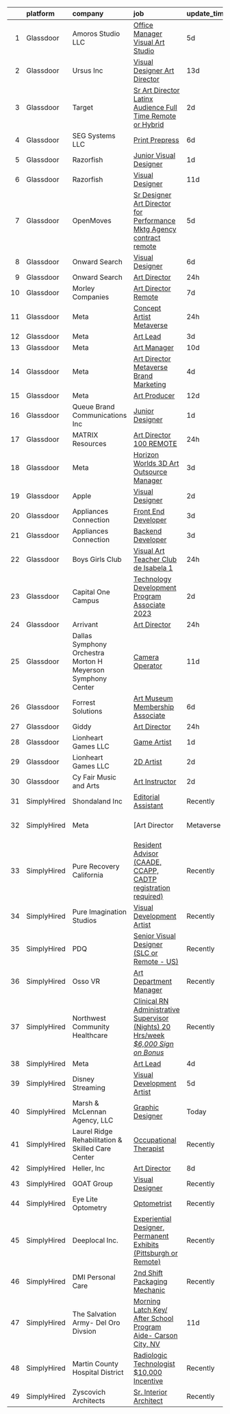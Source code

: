 

|    | platform    | company                                                        | job                                                                                                                                                                                                                                                                                                                                                                                                                                                                                                                                                                                                                                                                                                                                                                                                                                                                                                                                                                                                                                                                                                                                                                                                                                                                                                                                                                                                                                                           | update_time   | location              |
|---:|:------------|:---------------------------------------------------------------|:--------------------------------------------------------------------------------------------------------------------------------------------------------------------------------------------------------------------------------------------------------------------------------------------------------------------------------------------------------------------------------------------------------------------------------------------------------------------------------------------------------------------------------------------------------------------------------------------------------------------------------------------------------------------------------------------------------------------------------------------------------------------------------------------------------------------------------------------------------------------------------------------------------------------------------------------------------------------------------------------------------------------------------------------------------------------------------------------------------------------------------------------------------------------------------------------------------------------------------------------------------------------------------------------------------------------------------------------------------------------------------------------------------------------------------------------------------------|:--------------|:----------------------|
|  1 | Glassdoor   | Amoros Studio  LLC                                             | [Office Manager   Visual Art Studio](https://www.glassdoor.com/partner/jobListing.htm?pos=117&ao=1110586&s=58&guid=00000182cea4fa1d8627506cf1d05ca4&src=GD_JOB_AD&t=SR&vt=w&ea=1&cs=1_80280d55&cb=1661324295240&jobListingId=1008079605551&cpc=A65DF3A704A48F9B&jrtk=3-0-1gb7a9unb25b7001-1gb7a9unsghqi800-696f89f6fa5ef1d8--6NYlbfkN0CsHLZhVaSRyxX4eWT-WI9jKtSd0n0G11sDIcHFyO3vZARziBM-Mrb2J7P7rK0TY9VAVLdwdC90gZF8QXdv1tDB9Bnyqdf3oeqRvIw0coleYUp5jInAsQ-nnCs2Mo1MztndXuBtSTRX5X0bJPcWsDGjCc-jtl4Z8B15v5d5DZvyTnQzVLFX0Ve1KmcPz3fXgJkOYNXLhN8yuXm9Bcw826g1uxsn-SgJHTsIHCdq6YDKUCjggAEdMylWlJtSwEFp6J4XF2rcWRHzwZgwmkZH4rTLn-IZqzm972OsJdTHtFvy1aPAnKna1NL-JDuYrG92Q5xHeu67HKcw30TSL57CbelrqlTAiigPlAo8RCrcX8t6miIT_6WsyA6cW0aSl_EEO9fJwA9JaOlwFNaTicqWADGQp_XhZd_oE1Mn6JH-0bee8Qz3VmWFEMSFkEl3gTc8kOooFv4CdvipeJ02jETT7kdXCMx7fdZfsRIlCbs9lV7fqN6d63aD9TfPU7x8g1_rf_Rdbkrvv5ytYA%3D%3D)                                                                                                                                                                                                                                                                                                                                                                                                                                                                                                                                                                     | 5d            | New York, NY          |
|  2 | Glassdoor   | Ursus  Inc                                                     | [Visual Designer   Art Director](https://www.glassdoor.com/partner/jobListing.htm?pos=119&ao=1110586&s=58&guid=00000182cea4fa1d8627506cf1d05ca4&src=GD_JOB_AD&t=SR&vt=w&ea=1&cs=1_d8bb16d4&cb=1661324295240&jobListingId=1008065843940&cpc=6FC5BA77C9A4CD78&jrtk=3-0-1gb7a9unb25b7001-1gb7a9unsghqi800-4625bd54921741d6--6NYlbfkN0CT8vBT9H5mqECx2dfLV_FONLPDKpIRssxVwtj05Tmm4rA5I0VNOPdM1oYsK66ov5rR-0llSTGPp7A0MuXqOESjJOYDoyszYhL5hevKc6aJI-8zFdopCCHYxAjiNc6fCTmDxk_9CQhZLa4Mjo8YTYTXE-rjr3tqI_e9km63Kf_7W1EAsBZqyC9tu-dSHS21xu6IwyIOmZcKwj3yFswXqjAWZIJEbZKyTYJrAI9B_K5P9tLEhWFIvRIZtVujLHGW_yZZIdh5ZECQF3TOlpjKUNlamMzU6Cu1iK0o-uR4R5xydMxXG-9mwJX2yGSovpWot806F-3Or3B3kzlzmbk4pLrv-X9Xb1RT_LUr-yTrIjpqRLMB9gFVetqYP51CRqwrlCYxGSHPjYsO_yzuNGBwlUFDUWMQcGyK34vIZkE_9znCdVZKysAHUR5d30XmnP68LkeeVg-a5NQ-OIaT60UR312s4kDfxgxTLVf-f9-rFdINMI2x2hSSf1erV1Z_0b2U75mZhNCwpasSYHj-Uny3kBDdSi5QhGTe-gsFcKygRFjEnQKVH2sgh09XTTR-Y0xf6q5QNFZ7dTP7mjfVXGGQ38WdLzqRij40r3NkcJ2YmNmZQDqnLv_iZ2Xai2xDuCZlMuhd6XH9cGtbgbpq0-PQkJsXFwr_R3MhUpdzDx5E-FDiK_feArdZhgcKHQlQrXVlx1lyKTN0kH-O_xfCZ5FxK_C-cLWnWtBT_Kw1CVM0SYB2S44jiDHhbOpDLMVijljI9AHdbE261yE0OuCRBXoLB9-YuPimEK0o24T_V3Y3p_nXEQi2j-tO34tRqIMdv6spSXFCf4eAHhfLuVZPh1V8IlDdr9HrzIa4ja0V3FFK5ovPTHKzVfW6QP_EMBf3y3OQJxmzh3lHHpgzN_M78kNxWib5ioVtO487DyuMaVHP-cT_hPpbz4_0tqBzHzkbnMrhS9uXYxY1id4iHDB67d4ZqwrMdka4AZLkTCGWiXEj3Hw337G-9zIkP-k6xgIcd9fhAgA%3D)                                                       | 13d           | Berkeley, CA          |
|  3 | Glassdoor   | Target                                                         | [Sr Art Director  Latinx Audience  Full Time Remote or Hybrid ](https://www.glassdoor.com/partner/jobListing.htm?pos=111&ao=1110586&s=58&guid=00000182cea4fa1d8627506cf1d05ca4&src=GD_JOB_AD&t=SR&vt=w&cs=1_67b3e889&cb=1661324295239&jobListingId=1008084172418&cpc=444700D72F2ECBCE&jrtk=3-0-1gb7a9unb25b7001-1gb7a9unsghqi800-befd806aa096d7ea--6NYlbfkN0AgONBeCfCTVljpwzR96jFX3mtyFC--n153CYnqiKkqIX_9jcboxCHullZS1uFM8v-TyeMKL9tIx5Escmn6l5yW_jmFRlmdBYTYXMmOmKAOrQIGpUGb-BYHQjJTOztmq3D1JlkduH5HPOAKLRbQTKVlTvnhTOoluDYOCeMkLgv2v9urKa2XlxCMO31Qdd3-se7o3PZ5ClHkH8S8e3PziRmFkoGnU5GFcjxYQZSrZeskUq6UnKYd_zVDdhuUBHBQwEraj7wlgiPzMID1rGy0eL2N36dyS4d5pgXQ_hh62sIMSi85j0srpDqadmLPVnfuX75Vpn1uYLSqW9cKgdMv2FdmcguTvmhCaPDSKiiJJvuEpLFoZaK41vf-Azj2muO9KxVykzopoOO9Shup56fjPhxTNeprQfkNqLuzSdQAeveg3AVZqZG32DzKdvkrsfhmU_U%3D)                                                                                                                                                                                                                                                                                                                                                                                                                                                                                                                                                                                                                             | 2d            | Minneapolis, MN       |
|  4 | Glassdoor   | SEG Systems  LLC                                               | [Print Prepress](https://www.glassdoor.com/partner/jobListing.htm?pos=109&ao=1110586&s=58&guid=00000182cea4fa1d8627506cf1d05ca4&src=GD_JOB_AD&t=SR&vt=w&ea=1&cs=1_283fe014&cb=1661324295239&jobListingId=1008076492594&cpc=FF950A86FEA5DF54&jrtk=3-0-1gb7a9unb25b7001-1gb7a9unsghqi800-6be3cdfb6a3f02f8--6NYlbfkN0DfhRLDY5E7BVY3xhBTAobuSaZ3WR2SqAJ-w4NHeQGDZ5tebBT8WaHsVK7Va8P9YRWvwTnN_nJYvpm8m2NAug3yGRmW4kGxJh_Ah58PepOvgTFuOIl3xHHVM4pNJ7payqRUuCb33gOqZBC-9kRMEzhHdTgyETwANBJS8Xwj1vxYLF02PPjYEdkVT7OsURubQgTEu0tIw-H6F07VhNjk4jgchEGV7o7scHUGlioBoxTUNKebXjRcDp-XKZDNATO7xFE8vUTQgkhjDdrZsk9_iZXStUVqPMoldaujw_l_o8QUJQ-rn2ob6o2V4kKGRg_J40p3xUOtxi7Rw7YIuWhqq70cuGVbnAJQDT8Vs1DjVntx1vxyi3sO0R_jUhyDbtOWO0eBk-Q02hvYLwcIP93Jvvg6yhHGewCxyr15PpAI3SyFdsu0wsYQtAhTeMWlLz-_stgzpXYRisB5ChrJntIt1g_g7QUfk1QhfmZY0LjeU-MzEs4uc1pyP_jFcMpWF3yJLmQ%3D)                                                                                                                                                                                                                                                                                                                                                                                                                                                                                                                                                                                                       | 6d            | Charlotte, NC         |
|  5 | Glassdoor   | Razorfish                                                      | [Junior Visual Designer](https://www.glassdoor.com/partner/jobListing.htm?pos=125&ao=1136043&s=58&guid=00000182cea4fa1d8627506cf1d05ca4&src=GD_JOB_AD&t=SR&vt=w&ea=1&cs=1_2c29288b&cb=1661324295240&jobListingId=1008087505565&jrtk=3-0-1gb7a9unb25b7001-1gb7a9unsghqi800-454bf2e0007b04de-)                                                                                                                                                                                                                                                                                                                                                                                                                                                                                                                                                                                                                                                                                                                                                                                                                                                                                                                                                                                                                                                                                                                                                                  | 1d            | Chicago, IL           |
|  6 | Glassdoor   | Razorfish                                                      | [Visual Designer](https://www.glassdoor.com/partner/jobListing.htm?pos=127&ao=1136043&s=58&guid=00000182cea4fa1d8627506cf1d05ca4&src=GD_JOB_AD&t=SR&vt=w&ea=1&cs=1_d09c460e&cb=1661324295240&jobListingId=1008069448286&jrtk=3-0-1gb7a9unb25b7001-1gb7a9unsghqi800-2dd04ae385744f70-)                                                                                                                                                                                                                                                                                                                                                                                                                                                                                                                                                                                                                                                                                                                                                                                                                                                                                                                                                                                                                                                                                                                                                                         | 11d           | Boston, MA            |
|  7 | Glassdoor   | OpenMoves                                                      | [Sr  Designer   Art Director for Performance Mktg Agency  contract remote ](https://www.glassdoor.com/partner/jobListing.htm?pos=112&ao=1110586&s=58&guid=00000182cea4fa1d8627506cf1d05ca4&src=GD_JOB_AD&t=SR&vt=w&ea=1&cs=1_478024c7&cb=1661324295240&jobListingId=1008078866530&cpc=7AD1D84939BBEEF3&jrtk=3-0-1gb7a9unb25b7001-1gb7a9unsghqi800-7e5b3e2ac58d7ad7--6NYlbfkN0Dl4APppL6VTeaIjMnueaT_j8RxZSWmUFi-B0HPHcpilW3Xsg9qttcd1jheqICzO2ZAuj_lAUJpUxyKnjjdaxKoOoTgAUw9VvKszLo_v7SmB_8fpenNQGbE0n4kg3peU03e5SrDjk69LlLE5Qsoi7wOQj0oK8tLrzzzGIHgcFy99PuuzU-q9O9lEFyykG1kAvhkbgxmNodzwiwPS1S__mw2Rw6tbPip7eAFQ8V5Bb6dol4qnxp3pNzjM9GXc66bRnMWuAJk5kfx0hwHJxMaGAUs0rZnpkamYA3TZPuw4PEvapGe2KrbRFjQO9bY9rAFoQdcy2FAqtRbj7Z2lSsd4Xx5xbFc8qQbeVTPawjMSeQK7IvjKjwnAvZkFC59zRifGnfYVyolHv6xJ8-VJxHa19K1psc-PBEEFAwwdzH9QxPBrL8zMlSBkDCtrhOusimKNhFg1iIwaEwKQ-yneds9r0wTRMTdzKPA_vDTbgwdQgafnpCG3QC-NxEZ-jm7hFWxfsLAQ1QaGERm030zKQ0uqVFsYFWo8ng-ku05jvC00nefBC8uBQ8livVb)                                                                                                                                                                                                                                                                                                                                                                                                                                                                                          | 5d            | Remote                |
|  8 | Glassdoor   | Onward Search                                                  | [Visual Designer](https://www.glassdoor.com/partner/jobListing.htm?pos=124&ao=1110586&s=58&guid=00000182cea4fa1d8627506cf1d05ca4&src=GD_JOB_AD&t=SR&vt=w&cs=1_03cefe57&cb=1661324295240&jobListingId=1008075554119&cpc=8795CF9063CD573D&jrtk=3-0-1gb7a9unb25b7001-1gb7a9unsghqi800-57943eb99be4c79e--6NYlbfkN0B7YoEZZ2QAGDyEGGmBPAUWSHc1Mt3sMCn9FehKcWA3w0R0aH9tn_iPRcrT6N-MqNS0VBEWqOzSJCs9tIO7ZMK7cw70a9trGcfs4RlA2pLbK4kxoWdKppujzPK5uxUhPp7upVstHy_xqGjcqKNDNT8wQ4I-QelPFel3-K-8erOH6k7XBst3onqX9tZkyka70yMGkBOb6aQxbOGKS_aay3r7gonj_rSBGOKeNdTHZbQ8-wprDiwvCZSgOZ9TAP9B5ve0W0dDGR-t4Cic6pi--lsV5y-DScYXLOCi5N8y1Qm4DXL6qzNqa1We9SkbkStaWK5173LNJhMhD2R-m3QQMi_XykCpd8QD4wQMv88IYFuQFdNKnA1IvkSOLBWPKqi6XeGY0cod6xYvhfhuuhc2Ay1jYD88Kb58xDHo_KcMpPzvI36_Fr51f81KcdUxV0feKd1dLcMP3ofc_SW2Q5tP8BJ2QKBOmsn2R0epfgQEhA65eU2qIhSitb-jrIJV02O2nz0iKflK4x4pAr7PrK9Wzdx6_aywTgOMWPqooTruSXSZVZ_MDlPuLo-0NJZPS9jFFsqICcs3XdRsGcTbYjSg-GlH5IY6Ap-Zw6NrLEOB_5OaW15aqSiDDj8VLV2qcNdVZBLteS3uN7tFCPsCPB4yXzlmNBQ9YaBK9SJP0c_69YObR9iGOpE0lC_aPud9r5mMtvYe-ee-m5mJ7-zSlPax2jT4ZZ3nMyCbCTuvOYDPOPsGkQltKCP_FpZpAaaCF1h8UE1bpu2DkEd0kuxZooYIczrxVs352yT8Xybl9xpeExCcLSVb4rwbNOOQQS2dao9tXKwofr9FUdv9HWfvJkHWBDIN28Goe87o70ed3gwmREgQnJIRSTFWxR9YKADAryH1Drn0c6jzweg1DdvMsuy-VYbxkCFs2KclGqLS8mt0Go2IH6Q-_pA9nB5Yu5-ExkCR1UWsfqUHGye4Qay3rmnZ0b6m4Ub9GcGKQDSYrhOt_Gh8Iw%3D%3D)                                                                                             | 6d            | Seattle, WA           |
|  9 | Glassdoor   | Onward Search                                                  | [Art Director](https://www.glassdoor.com/partner/jobListing.htm?pos=121&ao=1110586&s=58&guid=00000182cea4fa1d8627506cf1d05ca4&src=GD_JOB_AD&t=SR&vt=w&cs=1_16526bff&cb=1661324295240&jobListingId=1008089723827&cpc=6FC5BA77C9A4CD78&jrtk=3-0-1gb7a9unb25b7001-1gb7a9unsghqi800-222381a3473d7621--6NYlbfkN0B7YoEZZ2QAGDyEGGmBPAUWSHc1Mt3sMCn9FehKcWA3w0R0aH9tn_iPRcrT6N-MqNT8iyxUhE6de-_fnDZ-ya5F37Sn7IhkD04NkbGhRnFfNRLP5GGOAoNLiTYriRna9iRN-hSGJtsHUeUFryRkyqmkLLExW5Pn2Ujnh3B5eP3x9WQ0vqsghu7C3p28CPvvYNiPH5c7MpabO4h2RcLrGZVbCG6qrSh1n-isJq1xhU30KWKQElmaehEZB6IdbWsc2nVtx6ooXLvIj5qMO4qBPvPTvgVcODZV7koifD2cXjBHUnAt-MyV1MoBo1-tFs4jl_afW8iQ8CPARO8CTGGX5i4sgcbQj2_JOiKV3PaVGNfHvb4FU6r30YdGDpUijI-35qRdpz5TchtjfTcmk99wA9nXIYUjYnDLSOoM2TlFqKitkFvwAvUyrE_KeEMocCDPRN0MynzGfFYTFFj6PsQDi1DoIdblJ_fj3s3Y7LHaA0zKB2JEmPzrkuyKLRQ7ojrRHRLqeb833qd-RC7GCkgFN0TpKjkvfh8dvOCqV5qcgabLNXEY7cwpdISOLOADBkPCfwCrpkPMRnIQ3qQdOcriUa0Ub-4WodxBJcO5AqjAceDUxV8Q8gshoGE2_OYVcO1a_g-4fQphIxtRMlNfbVeJBoWUyfPmkoKrQi8MEH1AipQ4RkNypIynGbao3Yf4_tT9uFlDVLqAz0Xu7pHMfmf1mJY_oPJI-QTSAYJbyOG5ADomje5xOMa7fqMST2MnQuFFNx1tYSmzkNFz4bkcnha6T4nkXi096HR5FYgwr_iGmPtnDC3cGp8tIet-ldEPHQa5voIv2-KzTupGv4WDUvjaHN_UAALPWctCZXA_X_9KZkOAdvoDk3K7wj_-BLbxw6789m3PHjThX76LECljxGbPXGxNfp55En8UShDZZxjsf3RRLBgeT0s_t7nxUu0qlp1X1-dcimCdnT2Y7JkAdVr3g4Um19UvjT-loxCSiTFgVwS-HHq6yzOMw0G_QVSu8QE67oXXGiJBPi3D1Q%3D%3D)                                                                | 24h           | Brooklyn, NY          |
| 10 | Glassdoor   | Morley Companies                                               | [Art Director  Remote ](https://www.glassdoor.com/partner/jobListing.htm?pos=118&ao=1110586&s=58&guid=00000182cea4fa1d8627506cf1d05ca4&src=GD_JOB_AD&t=SR&vt=w&cs=1_5617ba76&cb=1661324295240&jobListingId=1008073171335&cpc=AC285F3A3ECA6BB0&jrtk=3-0-1gb7a9unb25b7001-1gb7a9unsghqi800-e80066f266634572--6NYlbfkN0DlkhVLciOhxMKg0RQUlkqKrj3osJEH2Jc6bXeaF8ydz74wDbfJXJ964nVhk1mlF0YdMXKe8FLYfMf5jLGDMQBGlti2wttIVdByJrJbY3pi3fzkalLVZLCgptw_Ejsv7hHyKs0bwt86VXvw5jbDtnhWCD5_-oIsoi2iDi62F5zQ4yOC83kSK6pgQk8q_0gZ41RLdG0jVFbJTuYV0r3VGg1GP7oPwJNFe50N2D2farDnMIMUmMWWhunmWqa5wcV0FkE1OSeStMYe2NYByd574iRvyrbq5pVf4s4SlWrTFF7CFA4qrY0DX1xbhuY9ypkgogPMQPPtRzXzmMYJ8YYqqvCxGVDPmXQEZC-vFNZfwCUstAdC9WUE72SLR6qkI8RDyuBQZhM5iIy3yWy3PMO3Bnbgnz9yxXTD6GjADb5jtEIDa41kuJfaQk-xjfk256ourAq4XcfnN7jB4M9xfTwuNqNQ_VWOWpr1QXm-GsJSTIMi46xg1s4mL_SDxaVh_8OBhXYGeu0XeNIAL-PUnR5jc-LTR-3sWf_mPc3jnoW7t9IPBQV9MJ7dW4ouAmpgg40LWNo1NpTk-ZOUTRK6UtVlKATf1cb9PSyVv8d1ciqkE1AC6-cuj1QiBntG7yj3BhPtxeTy20LAzW7bKpOZRFWkxGWfk7whwnS43HX_t0VsCXlBDrRLKjxnueNBKs6Zd9iDhtQ_M9yGf6vlq3hhwPNj5T3NmOQSNKwGKfoWRYCFEvOvdktvjdIO95tZ2YkIeKSCl_Y%3D)                                                                                                                                                                                                                                                                                                                                     | 7d            | South Carolina        |
| 11 | Glassdoor   | Meta                                                           | [Concept Artist  Metaverse](https://www.glassdoor.com/partner/jobListing.htm?pos=106&ao=1110586&s=58&guid=00000182cea4fa1d8627506cf1d05ca4&src=GD_JOB_AD&t=SR&vt=w&cs=1_9c5f6cf7&cb=1661324295238&jobListingId=1008088529646&cpc=C891152315FA1AD8&jrtk=3-0-1gb7a9unb25b7001-1gb7a9unsghqi800-b6024940e1d99ec4--6NYlbfkN0DYl4UJW4r1Vl7FEn6T9F-rD9lpC-0oMJVSiWjK_MGUd8e8cHXcpv6KPyjLHZEfqkV4NJIS73T8WgBoufXsTdN2nIc6u-41b6P1giDdaULuJuz4Qqd3VbknR8S-aQ4KNpDo9vTTp94CrJUBY-ITxEN-h0IxxgNt92bnJxL2oMJ8tWIzh1pfJGEBPNykMGR9ir19VKj4YNKyevffBwRDOEvgFDh2iXfXdi8ekTPglDJBFK9o6_J06JjPrjO5JFWpmNCVx93i9SY6ShaHYBbwMlvCfpyfv2SRc9iyRkQxEo0xY1gMdqq85J5g6TyoB0fS83lDUpJm1cWsI28xB0JLTkREwPLNM484b_nH3vUK-f4Ybttp08ajU34eBOknISg_D2VhjwSVijGpLsg_pKIa6NGvRtrT9LcOdkHQH1Taef9Czd5OIultWN_g_mkdHA5vcRfaMLBMbCdmDdCLn1DCFuMDYl98uzOwehwQZYXpi1QQHmsRWANkyJDLRabdiU2WExhLJUq4a_j7SEYEn61AJMykVuiY3ibkMFa3b-9AnylrP4v5cIhx6_X1kxeVsKvOjmbMiXrVQjOa2L07T3FUZoya4tjoCMxc7TvJ0erSo_-K3e0rEfIjtz2XCX4BtC_PQ3S6qml8u4eTlfbMUK0MReiELlbvHtciiH-ef42oKz20S6dhBIY5C0I5xXKwIU3g4STIS8WnflW-A37o39-oclfMVpb0bZKFqCOwrQjFp7ExPRSoRMkqtCLEcNkGKkak_dJuyOkS9l-J7AtXOtGvtXc0Berv_jeeM2Wz6DE8ocFV9kVMctzM99LBZ1zAwFphQBp_5t-KK8yeKYtbFaCuvHTJr8yS9KXrCkwZVTei9oP1Wg58uUnCqAzAslJ6Wym62wVSZG_nReByQXICyNc5ns_R55udjaKq__LW2rGNutboH9CVTx7yO_vbl_eJFTjzrCcK4fKFpne2eoEFz4CINRXofkx_KwqpipSn3spCKaPHIaUme-aIly9mXuox9DJK8L9tNMuEy687zhkyYhNFP7RNhGUgnbQa8UeWhzAM9RWiNaIiacoDs8zC6h0ysG8_g_8%3D) | 24h           | Burlingame, CA        |
| 12 | Glassdoor   | Meta                                                           | [Art Lead](https://www.glassdoor.com/partner/jobListing.htm?pos=107&ao=1110586&s=58&guid=00000182cea4fa1d8627506cf1d05ca4&src=GD_JOB_AD&t=SR&vt=w&cs=1_2d11dc47&cb=1661324295239&jobListingId=1008082455753&cpc=F583A5AE0DDDFE3A&jrtk=3-0-1gb7a9unb25b7001-1gb7a9unsghqi800-a442a8321026a4e6--6NYlbfkN0DYl4UJW4r1Vl7FEn6T9F-rD9lpC-0oMJVSiWjK_MGUd8e8cHXcpv6KPyjLHZEfqkU0DvzXukPfCjzFBTpv6tpQ2qHPue6UkxXL_DIHcU0iNa4-Hh7RtfoMPFUd6RO4WcMs6WUXdH7-HeWMPJx229nUUgcdbkwkY8UPVp4fnTeW8LhWBkOa0s0lvJPD8TW5OAv1szO09_R1ThMGxXR39NcygNK6Y9_pirPHxkljvsuaLH1kGy2B0yulvVRRBSOaItUhLxfaqRVf0uGIpAh3C1j3jfPmM_Majy8qrIgwQxLp7fp2grHvfgIJIaE1e42SzCe6e4ZwXgxKXObbORRVHAPCZgGRACSu8RTBNdWWfUraF-2dZ03PfUM5a4XCKCTskGdzUpRR8jynmFWr7UcARVc0HBMRePh44yPissXx4b933jjIkTxzDZJ_QMAuyS4ewzsrgjhwncIGM0u_zu-lR8Q-bIz0XDE-IxZosikviG2ec5DOF7ISRUS___b1YZagcKaUvBogl-52vGiZF80teE5TTowE758nTOz4ab83PneMOv5gSmoPGD6yltyVtr4GeQNIFuK-ccwzXDrRD3U3wpzLsMW83IMYBJ7FDZ9vcsiu4YcGltX5kKhg2Q6QEaBmEuuQwmkFeKBekGSf_XyIUL_yDU2wzzyYyvE9d_VnFCGBfQq3S_G_Oqy75OfYPQv_SAzb1XiJ0k0GpEYnae2BhhHLk1jggWYaanDFK1VQKLwwMsCJz0FRh76ixvDCpP6lxjj2KyLW6TibToSGJAPTQtuHDzm_OGk1efxxd1nDBX6aETtg96ZoUYy8fYLXjS6v9iCzFPmS5rW927FPWQveyQIg7CQNtA72zfjrwDXosvr9UKNPN8saRuq0JYjj-Z0z5R09-4C_k2MbNFCPbz3tazJ2WE6G1WH8nFWOr_P1hkol6wDBLfNfx-PeUFi7FN1yHeNhP8xXKJP_J2MBxSAuVFbS5AlMFvuthjQv_U7GRH9wFBYNa543Ff1J26Jhld5Ihm0CRb_Z4o8C6Jxaq32kWx6IJbzo2mOTekE%3D)                                                  | 3d            | Los Angeles, CA       |
| 13 | Glassdoor   | Meta                                                           | [Art Manager](https://www.glassdoor.com/partner/jobListing.htm?pos=105&ao=1110586&s=58&guid=00000182cea4fa1d8627506cf1d05ca4&src=GD_JOB_AD&t=SR&vt=w&cs=1_cac9c032&cb=1661324295238&jobListingId=1008069772364&cpc=39A4E8CE329AB187&jrtk=3-0-1gb7a9unb25b7001-1gb7a9unsghqi800-ce33b8c81c024663--6NYlbfkN0DYl4UJW4r1Vl7FEn6T9F-rD9lpC-0oMJVSiWjK_MGUd8e8cHXcpv6KPyjLHZEfqkVtONopPn327GaBHa7pPlpVGSmaCoVUfNJ5OP2CV82SE5cXSaDALClHJY_Fn7Ae8hjnXdAzLKSC-hqkTz0wcU6lbMyfC5V38gBBN1yVDnRmWf250ikLF2IR4L5AX2PytVzBh-aWTDgoUE2E08I8Rd1fS_cn-Tz4mTZ_CxndG05OoKTzTuA-3UX3JC5b9udzIINaIwbJffu_ZUtlxBMbr1DtOLc8vdhpKaffVnH8xkjK4qQnoNaLYXfIO6CbtMNw1w4AHBVaz2QZAmsevIma519s0bCoEnLMTbsEap3pObtqe2cvjXB3Y7v3g69IzNV8c5rYbOAjQjZfuwx3gCPyTxuGEVEup2ZxKE9LCatN3kdb6fH1arccLKJpj6gK60DYudQehcXIJoPx__Sl36Jyz41jDurEF9xWMAatW1Ghgrt7OcIlglcuanUOvHkkG9uIyJRc4P2Q_uJ2oD2dVzuHCXpMwX4rn4791GuXEShqS-BIhgfntLpdKuFuGe1lVc5xbmr-XJxGcAIZn8np43Zz6_Jdxp76gy550AmQ3PJUAr_Y6nfM6nI45xUnvcdiAZiP66Fn5rw_8OdDvKT5UVth5gXBboK0HjILWkHw-IRTrtSoWprx1X-TJuyrxY-JQaKNq9Atxx5iWAeSaIiw-C5mv9LDYc-OpJ0H_COBrNErdwUd33snBYtyXrPYkpgqp0KDDczNDi33J03-Pns9_AnvhKpZHmR9u-N9-QLu01FHMBwUTDu5wZBZj0jJEGVpTDo05wgOd9NJx82Y62Nu82sKpIWWs2WdgqdZAsIfUslNbcKlesqLMhCHPTJffZyJxwieqLtPQ9vxW2Gu3DDGXmn8sCKqQ_RybpfPpltKrVlmxWHNpakLfGvPr7pCFUZNBnIlVS4XkaBFkVhmJPUpadHSwz_fWfbMTPoh9Zp9n5RXPglR-VqxKuNBCM7tjpLQOXS95wGrlCAtU5eP9L7t_fgW1k0gEXYhLh2Q1SIcfW_OMS_2seVR_GSDiRVBLAq5aDhGhIE%3D)               | 10d           | Remote                |
| 14 | Glassdoor   | Meta                                                           | [Art Director   Metaverse   Brand   Marketing](https://www.glassdoor.com/partner/jobListing.htm?pos=108&ao=1110586&s=58&guid=00000182cea4fa1d8627506cf1d05ca4&src=GD_JOB_AD&t=SR&vt=w&cs=1_43dfe75f&cb=1661324295239&jobListingId=1008082143161&cpc=44CD5376B8534B8F&jrtk=3-0-1gb7a9unb25b7001-1gb7a9unsghqi800-474dab1db3a287a9--6NYlbfkN0DYl4UJW4r1Vl7FEn6T9F-rD9lpC-0oMJVSiWjK_MGUd8e8cHXcpv6KPyjLHZEfqkWQOuzUnKhA0mn_Bx2QVCvmJjXsS_79qHxcgr0He9iLPOBaf6Cad3StCtIy__3RiaT2JkYniW3GwaWqpfA9bK2mEWryKkG2W_TR6GyjPmXP0IfQB4Yv3NMl8MccVxeBQhhN7fHo6ef21ezWGq9mLKjSoBVW6-bRWYJn7ei5O13j0OfigU5ZNmlgmHKF2kmaSAYNarJe4Sd5-R8U_FHolrMaM9Km37gZ_qm4hF9Oh-aGpFi0fGnaLGS-CL4H9cISfgw2zDzjuHEzh_X4pewHzNrCsyDWj0Z_tqHo5JtfiCsNQsD7yy7MFEJBfxO7mpZkRrAHk2U7opqn1yHeC0zcG-UfiL_oI7wWs_wWHIkhgYrFF0e_NWdWI8c0zmmA2vusfx86WHJYUkVBTHJ9UzsxVKbHL_LFWW1TcpKDZZ10v93VcEPtjCtQZn1ooEX0vc7OS2iHN8vIEDRkFcLFX_SWbnIbwRMiaE96WF05fi5pe1poqtDrimMm8g6m1ju_T7A2T1A3oYjHpbGO2565lblFUzSP2W-otAjnL7cmnW7TtLVQUs-SPWoLIGsEDqds3PG_-Ltb912LgEUNAA2syyumYQ2HCpWS-uXEFWDKR8riYTqVPqyqz9Af5mtL1wzXbRP7Z_ZhBxma56er8XTI13fywb359PD-D50MTHZNza66zHtqCA7tL8ys2ZQGBgAWU5Ysi_WBzYUdCQ7KdmemMMEZ6uTbAdpuPl9WFNqlWy84pYJ6dYJwLA5RKq-9Xwr-inxhURhuXOSnDK8jIYZC4njsP5iy2-wDDjIdkTJmRtm-uxR4ytadPBeCh7C3uE8hm0mbVzAG5uhc5A4PAAaSe95a1-8nfimU0lT9hW3sBe65fdH-8RGWMRo49Gx7hT7p12G832Vgxj7No7epbipMmKpu8v4_LBmOl8W68bNqgiTz7kmmzhR-lgCayOlE1maCv_vkn8hh03CBXTdGVPlFedisYv-_TMLLFbdQztQ%3D)              | 4d            | Los Angeles, CA       |
| 15 | Glassdoor   | Meta                                                           | [Art Producer](https://www.glassdoor.com/partner/jobListing.htm?pos=103&ao=1110586&s=58&guid=00000182cea4fa1d8627506cf1d05ca4&src=GD_JOB_AD&t=SR&vt=w&cs=1_7fee3cc1&cb=1661324295238&jobListingId=1008066993499&cpc=75B6770C194DCF89&jrtk=3-0-1gb7a9unb25b7001-1gb7a9unsghqi800-5293d12ed70ecd43--6NYlbfkN0DYl4UJW4r1Vl7FEn6T9F-rD9lpC-0oMJVSiWjK_MGUd8e8cHXcpv6KPyjLHZEfqkUe-DEG5DLncYtxj5Ng2P1MdxZ6we5-b-TxXXxT4p3WfuMOS6eeo2YYiu3Ya7-YBN8W9Vb8XxYk-hurzohN33Mfeiwcm9KoinKFNpS_ywbpJrmciguyW-2E5ACJSwZacq3SCzRNbeuqE8_0CvWc3dqi6dqFR9pSDn_N_TR3VCZzHQXnU6OEHi5DqdDMVarFJTcDtJah8EVl-OlO5Nj0RdUQ7CcMkEVOSs37uhqQH7cR8323RvL5kLVwWvwynKRyPU7H80Lt4B13eWYSDnHZ5GnYlNw9aRhc0vEe9Y7P0bQe06KI8gHc--C13hJ2g__tftwglHx6yZbA-2Jrwsc18XoUwcVdtb1hMV_9kFCgJESm5TX8LaTb4kbFNzNC_prl_SuLVqKbZvE2lHC2VaKDgyPKFnnDHsosO79ACNfF3VGgxFFyHQ_LvGRF5znsoUED7Zd9sd-jIPPAAzceJSwkeQ6nkMavkk2wFjBCIHZGcZiWJ0rvPWtRgOXSYUpzvP01so3di2ogx6_7Bizxepyw2T9GXTnpuaMHJ9Le-PW6Ryz-VRmz-grywq--rjc_bXmwwdsi60xkQT_MEyOyN57HKKqledcgJ1TcfhmsD7jjV2vjr08yi5Z54x2To6erLCs5PoLRpOdk1x4wI8ZgNe0bAGRKUNtul1O6Yae9UdBf1iEFId_ULEDYyRMGe0BlJmCop3-b3kZQz9tql_afhuVcBUGn_DFAxYUPXeIR3wsgzl3czned4rnzX8T5XobOG73LAiKlI8NVcHCd9YmzCz4WZP1_8C1qxTd_nhBzdPbdvCGwc76-wbDgyWTZjV31yBzf_lqCZJfp3FI4uQZg-umTsdbIu4W3y4e6iRmsCoAlhaC80vnftwiZ6ALwX9KNJC-AzjOejf61qiufj74usrj8TCms68XUVOLfUpqgSjrPCmMAYfDn3Xnntd5To0Ka5QAMFgvl8vlpEf1XuS4ccN8tFFm8pxv_UXtCl1kJLwaTCCRO6-fgpI1UkFCSE1EZQu1pJJ0%3D)              | 12d           | Remote                |
| 16 | Glassdoor   | Queue Brand Communications Inc                                 | [Junior Designer](https://www.glassdoor.com/partner/jobListing.htm?pos=115&ao=1110586&s=58&guid=00000182cea4fa1d8627506cf1d05ca4&src=GD_JOB_AD&t=SR&vt=w&ea=1&cs=1_d9b80f50&cb=1661324295240&jobListingId=1008085805538&cpc=44CD5376B8534B8F&jrtk=3-0-1gb7a9unb25b7001-1gb7a9unsghqi800-67ac1d03eb912890--6NYlbfkN0DLWr0FuvwmpNY589ecXM0wpB-l41nBtAe9mv-PvJGiqVoeB48sRuu9MbDLtxU1qQip8rEB7tFYaCOqFGO25S3gAMFjOb9fLtFM1pemwqDDHPhIxOinFwbTrVuDYkfpdgNqqUDgFqsMOBtfCELcTRWyHVhCXYoSwT9n6M0xgRM2da0Qcer4g2n-5zwA1lJkqKTfn2cc7f69sk9xulVQhhdHt7r0Cs2Pw8Ih2fD-QXEsFKZ8xLsSE8VArFlcY-AdUzO-OCnLYMOPsEfLrfKv3PYXyrkXicXP7yhzEOYgsN39yRtDHV1Lyx6U7axSJ3paWO30cvMpNBOt6he6pirwsOVD48Lmh_Lk69TmCk4nltJWwhf_dgiNYyQq3u-ninS60yOSjqQlTpYMZ2F7nJo79l_P2W0SJX5bbzNo9HT2ipnrzOW0iNLvGuCKaif84DyT2bQ7j6WcUFspFenZiyXntmMZElFfmrt6VL1ENO9ZHxbeV0Nt6Sa4vMNHW9RDTMIxHGM%3D)                                                                                                                                                                                                                                                                                                                                                                                                                                                                                                                                                                                                      | 1d            | Chicago, IL           |
| 17 | Glassdoor   | MATRIX Resources                                               | [Art Director   100  REMOTE](https://www.glassdoor.com/partner/jobListing.htm?pos=122&ao=1110586&s=58&guid=00000182cea4fa1d8627506cf1d05ca4&src=GD_JOB_AD&t=SR&vt=w&ea=1&cs=1_16ea0e62&cb=1661324295240&jobListingId=1008089723390&cpc=8795CF9063CD573D&jrtk=3-0-1gb7a9unb25b7001-1gb7a9unsghqi800-96aebb33466bde51--6NYlbfkN0De5ppvndiyxA0pMSLQzOe_j9Mra0KF_8EhxTxOKXtZIfhM20E97mGJuSEbq9mCfhhyogaMWNxCrrZkhodc0n-HBOBk1vRlX0nlq43ST8vVZ7xPDqfh44wxsf6crYDJuk4vCQYZN5GXhRqFnNspVlT0Pnec6TsXrIiUKGj4zYnldOgNVrTRYMsfv3hwU_CLgkFs47Li8FkdjJuJMXPdLnqqNyOCTmVq-YfbcKF5hGKLYVLs8PImWG2w8kn27q6l_1G1RF8dzQgeU9QTC6ahzUeDAkhb2I-0UdoxhWEHz7e88KTp-AIdsCQ3jDcLOyXSraSmMdmSwQ8u9p4-utrJxtfMAw0OrZukW-M8Ka6eo5BSQ8y1Ynh57M0Hcpt8w8IoRowVn-THbFeOPVZR4aKZ1n97x5hXWCX81LX0UWNhVNRmLDQzOEiZdkaMoWQPxkXqr5qVYjwB8eik1B9ZrIM0dbEjqAeIJrMbJlzx73GrQprwwq1hhrz2Y25G7mY2a7BW7uMqAUN8ubYNDWWEjCkAz5pHBjrrtNVcHO5Y-axghEGDxw%3D%3D)                                                                                                                                                                                                                                                                                                                                                                                                                                                                                                                                             | 24h           | Alpharetta, GA        |
| 18 | Glassdoor   | Meta                                                           | [Horizon Worlds 3D Art Outsource Manager](https://www.glassdoor.com/partner/jobListing.htm?pos=110&ao=1110586&s=58&guid=00000182cea4fa1d8627506cf1d05ca4&src=GD_JOB_AD&t=SR&vt=w&cs=1_cdee0370&cb=1661324295239&jobListingId=1008082455730&cpc=C891152315FA1AD8&jrtk=3-0-1gb7a9unb25b7001-1gb7a9unsghqi800-21fcd2b74825f3c8--6NYlbfkN0DYl4UJW4r1Vl7FEn6T9F-rD9lpC-0oMJVSiWjK_MGUd8e8cHXcpv6KPyjLHZEfqkU0DvzXukPfCu76D8I-M2k_elA87arVqFr8hMqhQ3ybhmaVgKQoP9OLHzxJWKpt_MtPfQWX9k9UN_PeUagowUrlsGkSJZVerz2spCNcNDTfebof3lswrzD52gOsRKnWkvnl_LlKuJ-MRTg2cf1jKIDi5fnuiXeWRViNUGWpo0fVLyyTGZHh6-5OJuvOpI7GILLpjsvdD9g-eUAOo1OgUkX4VuSbpGTADULecOgNeQTRXVIKa6730sVW0Nh_U4CDExvYIOiBjOSwBaB9hQIVhY_S_LrEUFalsCVKchr9s06Ko8wVM95zHW22YEpdDrtzgt-UWZwJmpZ2aZqfusPVchXcHY5suNAI9y9sFpc36rbMSuaK_HKSuikenO3yX4u5-OBHvRQ1lyVP6vwgI71El9YVvTF4UnwHoAjZyu9i2RCtQYkd5UUcjGVcRS7ytFkUAfG9mnVgYfWuGfi5NlLFxD0IBSDM_4xoo8qnzGSfUG9TjWTgwizUVWiQXpMYAolbGtHFgesIsbgnuIBzylfvufYmMnZ3nO2dXo-jRenYeWQMg9Cn2UPyKyDBMysK_H05jIxUE87Un2jj_HK8c7CT_K2xl5S_PYlqzHrcaToEoSfsMbbYeXlm034gj0ETfGPIqPXen8QvvUTPbuiPrBGiciHcJ9VcnzdbqYzAxw2767NSk9f0HRgQ15gVcMN5h9sPV0xHig_51pvI-loDb0PqCA7mXBsVBCl-5F24Dqr4rD5mD4z2HXTQvnf4m2POBisTHpOzh9ZyLsJlzumDdbgC92jt9IP7nccBWgj0-H3M2faDPSyT6k2aiYV6HT1sfnI12jpcrCrhZ-VRQDdKSHCjFXd-vbD6pfb2LuxfDG7hhNRQ-fS81SAe8IQsCXRP582RfW2GBNFBv1WKLOnPn827wezkZ1xsSJmN__U49yR3_FYlHudXvZ2hIDtjnX0gqSZjsBzAw1Mg0hJsHnQVzQ521_IKPir52JiwWqA%3D)                   | 3d            | Los Angeles, CA       |
| 19 | Glassdoor   | Apple                                                          | [Visual Designer](https://www.glassdoor.com/partner/jobListing.htm?pos=126&ao=1136043&s=58&guid=00000182cea4fa1d8627506cf1d05ca4&src=GD_JOB_AD&t=SR&vt=w&cs=1_7e1a3f74&cb=1661324295240&jobListingId=1008084546211&jrtk=3-0-1gb7a9unb25b7001-1gb7a9unsghqi800-f8d7bc85f08e5861-)                                                                                                                                                                                                                                                                                                                                                                                                                                                                                                                                                                                                                                                                                                                                                                                                                                                                                                                                                                                                                                                                                                                                                                              | 2d            | Cupertino, CA         |
| 20 | Glassdoor   | Appliances Connection                                          | [Front End Developer](https://www.glassdoor.com/partner/jobListing.htm?pos=116&ao=1110586&s=58&guid=00000182cea4fa1d8627506cf1d05ca4&src=GD_JOB_AD&t=SR&vt=w&ea=1&cs=1_68c100c0&cb=1661324295240&jobListingId=1008082487554&cpc=5EFBB0462F9C6B7A&jrtk=3-0-1gb7a9unb25b7001-1gb7a9unsghqi800-fff52c7162c9839c--6NYlbfkN0B7asqLSFTVh84QNhoMZnykEkqd3VzFRgpMd30Tm6Y5VENC6MLRtzziPm8JMKUXcGHUSQemXTPQjO0sW2CNBVARtQ-ec8hV--TxbiMnTwXRSEboAnQUKHiiH5ITTwo2s23jlrAIea3HdeTeh0j1c6SpXIYUf3MEmoNzS7Zre51LLzh1OVlfe_5UTRYi4aicUmEiK5UWgfNUT_YYqTOyQ280GK1t1KCyWfU5ACy-Pqvn9stC3mpzVhBywUdBsGYpvcul_Fk72pID7zmJ60Lp0nrjLda7Kb-LYWfHzobUMw1ChEXKAHyLRSE2nN1NEZrt8EMkUJ2ZSi6TYW-WDhs4_IYFg_z90fgKsP9vLyQXTd0waxxC3IrioJEpOKmDgDSGK710o1kP1A_DVuXpOiKycQn015q2qyvb8D6u_Y1rvBUwpsmMEYOHPWli7XqrH3-2mpShUdk2lBVR3PfJ8cLlIC3qHcDLiuJn1I_cKLx69aiUb_bY8Iw1hQY9)                                                                                                                                                                                                                                                                                                                                                                                                                                                                                                                                                                                                                | 3d            | Brooklyn, NY          |
| 21 | Glassdoor   | Appliances Connection                                          | [Backend Developer](https://www.glassdoor.com/partner/jobListing.htm?pos=113&ao=1110586&s=58&guid=00000182cea4fa1d8627506cf1d05ca4&src=GD_JOB_AD&t=SR&vt=w&ea=1&cs=1_a1840d67&cb=1661324295240&jobListingId=1008082475268&cpc=5FEB1BEB8E14EF52&jrtk=3-0-1gb7a9unb25b7001-1gb7a9unsghqi800-d94ae195136ea7f9--6NYlbfkN0B7asqLSFTVh84QNhoMZnykEkqd3VzFRgpMd30Tm6Y5VENC6MLRtzzi2zK4lE8wX3F5yZJed86yi-r8FiQ2R1btV9ms6DaGXUFfg86fbcZRQAZz_vUh62oz2KPHeVafCAvco4jU766IxPY5mzh4T_g5GkgUWUbQMriTETCtSIqiQdlNZ54Iyi65F2L7aZWMJVyHiUuTKvMK6u-Zzqy_yS9pkiPnEqQg3xGYAuk2WErInXBC7Gc95yWLboltTrILyZF_bD672qWEfRU9LkSwkIuNtVmWVUqC-LqynGW0YmZmgXb8wVOqIxgMVEokOrsgFCAFBrv7-uf7BFBTl8TKUNwaVMYNGibIio4LFxt7sekVMb-vygpFMxykJOiziJilylB3yDKqyaXT5fI6fOzZ91mH0EsPGOgV-LS5e-rpybhDjxBxiRkD5G5m6jGGvcm4aYKBShuo9fFyXJpAM2nb_iunAbPbtb3m9l3eq-_Pmnyv0UhRZzc_vcQz)                                                                                                                                                                                                                                                                                                                                                                                                                                                                                                                                                                                                                  | 3d            | Brooklyn, NY          |
| 22 | Glassdoor   | Boys   Girls Club                                              | [Visual Art Teacher   Club de Isabela  1 ](https://www.glassdoor.com/partner/jobListing.htm?pos=128&ao=1136043&s=58&guid=00000182cea4fa1d8627506cf1d05ca4&src=GD_JOB_AD&t=SR&vt=w&ea=1&cs=1_79e9af24&cb=1661324295240&jobListingId=1008088932210&jrtk=3-0-1gb7a9unb25b7001-1gb7a9unsghqi800-25b418b78b2a92fc-)                                                                                                                                                                                                                                                                                                                                                                                                                                                                                                                                                                                                                                                                                                                                                                                                                                                                                                                                                                                                                                                                                                                                                | 24h           | United States         |
| 23 | Glassdoor   | Capital One   Campus                                           | [Technology Development Program Associate   2023](https://www.glassdoor.com/partner/jobListing.htm?pos=114&ao=1110586&s=58&guid=00000182cea4fa1d8627506cf1d05ca4&src=GD_JOB_AD&t=SR&vt=w&cs=1_6e1e0eca&cb=1661324295240&jobListingId=1008084019805&cpc=1160948BCBA38B5B&jrtk=3-0-1gb7a9unb25b7001-1gb7a9unsghqi800-919e82cfd645d2bb--6NYlbfkN0C3j_zLGvpMLCdiZ0WC46XqVTA1VMZzOzKXPhAXwYlrNb9EbKZEg8x0tL4Jn_n-27WtY6ghRakZtBP8m9efTowujsDcB3KitMJjCukisyPLhc0RTw6877_mSaxrrPFdnZiDaZI0bJw2fJqDuiz4l0xVcMJVKoG09KCV2jORdTVRITLusr_UhmdGtUgbryRZZsIF6tSQWc-DJBcnJe8Gotke3oD68Ngq17BQ2Q-a8zzbyMMh1NtfgygC9F3l3a-6RNx4GKJ0T_8QMph_QS7BzY4CVJMankD_wiOeQ1K8aDuPn73g0dN8VFhQQTWAVtKjdhIw3JtGKqCD02jyWlLTi71zvTn1qtrhkAD1n8ZZN9jr-nIB26GReBnAipOTDddyMO1_vo-WcIaiA7LS_n7WPxzTFvo2-Y52OYc4vd0ql8uzdzg8LoyiJixv)                                                                                                                                                                                                                                                                                                                                                                                                                                                                                                                                                                                                                                                         | 2d            | New York, NY          |
| 24 | Glassdoor   | Arrivant                                                       | [Art Director](https://www.glassdoor.com/partner/jobListing.htm?pos=120&ao=1110586&s=58&guid=00000182cea4fa1d8627506cf1d05ca4&src=GD_JOB_AD&t=SR&vt=w&ea=1&cs=1_d837ea55&cb=1661324295240&jobListingId=1008089802785&cpc=BAEB662971763A76&jrtk=3-0-1gb7a9unb25b7001-1gb7a9unsghqi800-d0074bd8e188795d--6NYlbfkN0DSgjPPcnEdvoK3uuxfISLALE6pB1FR7YSHOr_tSg5_QGIhoz_2VqUepdcKLBLI_zRHxSFbsIF8SG7VUdls5xXZ6Dzo1mEBhSU8Z-V7NdBovSJsVhZ2dozJ0wuTO49lE8poEJcEnPDVOpo7cDgdva6Rxhe_aBzERwKeMBOt5aarAS_K9JjJ-tY4xe0Lq-6j5itNyqr9HZQipX_hyHsr2VpIGQVxnuOqGTqa5Kq2E4IE5akNKEiTsanRp9wud3Zn1ATBLOe2iWSw5JCv_FBHLZwJx1UPciOXTicJ3iuI6pjXCxdufhvn4pgjuhUop0J228ziqNJB7HVjXMop00Mobobqot6C2IsW-Nkcm2V4UJTvPbW5A_qr6AzWKxXvax4mBaP5YOigeiqJwVOCKyrS8u1wBeEqdqIEEFSE3FLjkzH6qhDvqem7u-C4tZqWSDO5Duf0kQIn176F4NDp1Cpln5lCmX0oSbnSzMKDK9ToHcSbCCEo5yu3aMWo3OImnpRcs-a29oEFX8aKjjTyrDTWaLlUIubIxvArCMIOS5mHDUcby8ZBuHMs1z0weyr173mi8KupytDzfFQH3w%3D%3D)                                                                                                                                                                                                                                                                                                                                                                                                                                                                                                                           | 24h           | Los Angeles, CA       |
| 25 | Glassdoor   | Dallas Symphony Orchestra   Morton H  Meyerson Symphony Center | [Camera Operator](https://www.glassdoor.com/partner/jobListing.htm?pos=104&ao=1110586&s=58&guid=00000182cea4fa1d8627506cf1d05ca4&src=GD_JOB_AD&t=SR&vt=w&ea=1&cs=1_c947451e&cb=1661324295239&jobListingId=1008068572643&cpc=92BEE8AC7E71C1CB&jrtk=3-0-1gb7a9unb25b7001-1gb7a9unsghqi800-1b57bd13220011c3--6NYlbfkN0AaCXL8ISZtmSBs7nDnQPVOCx9AuaJPX62IaqL5CUQP-xUy6IXZNd0lTebgr_m6cXOXjJA7ly9-bdSfzS3TZRfAvyRDhGi0dSoUgxpz-cA1sLtnLBHWfEmY0-mt4BQb9mdSDxin-o7DH1FW2a2pDy5470w_soc5e0_VOL2x0O-j9Z3JnXtcoSZ-M5JwTINF0EvDNvR2V4UTBRqqSVurWrSGpp_zxNQ4-MOWhTK6LG8p3ePvSoAKzjnZutV1osTK-tWF1WD67kIiDh9dd0Co0yd69FtWXadtAyfVlu69uNol-RnBZXMP3-5JXTH8Weq-GJNnzM1dy0n-U6PACv6Aq2muDdriBSfI1QacACR63T4-2Vb1Ldu7Y82AcJR5J2dRs_fc17v4VFDW5mYJxkQIvmOaaXPak-iCjfWJr9tGGtU7hZZ6SqJkqlOBQayGVYheEWX3zWJbjmmqeRKHDpaiLJeENu_z6vRHuu-zPbU_SZy_wj6Xm2m5JZGirxnQ7G5t3Ac%3D)                                                                                                                                                                                                                                                                                                                                                                                                                                                                                                                                                                                                      | 11d           | Dallas, TX            |
| 26 | Glassdoor   | Forrest Solutions                                              | [Art Museum Membership Associate](https://www.glassdoor.com/partner/jobListing.htm?pos=123&ao=1110586&s=58&guid=00000182cea4fa1d8627506cf1d05ca4&src=GD_JOB_AD&t=SR&vt=w&ea=1&cs=1_d012295f&cb=1661324295240&jobListingId=1008076211149&cpc=2CAED5C921A5F994&jrtk=3-0-1gb7a9unb25b7001-1gb7a9unsghqi800-ff8f4526882870ce--6NYlbfkN0AuHnhZjmcyaB6k4MEd6HCuGKyWhbjlTBeGSExt6nCCqxeankVGR7-7Sdjn6DI7Ps2-SHk3yiQbVZUZcF3eVvPETOdjc94d3P1-ZCIHK4bQTl6dV2xgePWDBs-FJUunKfiJq0u-irWq4C7AW0CfJwo4nG6L0x3jSD1-UA12kU-AHO9E0XsP6b9lDdpw10EeK1PJRgKPIOx_jabVBqg8OShLPSRw8hal_efvojg8l8dEBwrjoiG_anAXCxfiLzv6rDSFo_IDmfLGQm3GPUvdyIHY6Ytbp5eSV2qSHDbz7vUqgtj3U2kH8z9bw0-8TNXLSKjZ_D7O26uu0cJOVRzpcHJ4ZYwU7JKyHA5Gi4vIH9SIrtaD9KYZDiOaHjojghX56HfVAH64-9_-uMKioEJuDAYZ_TKXeCLB5kgW2Bzyol4jK-_gCpcIB9lTXBCCS8peABgikv-_CJo982zUzLRCQfzzhzRK3LHl91wjAHsRoWoT0kNADCACWSq4ikLOSMnKgdOjS-hnyB43FQ%3D%3D)                                                                                                                                                                                                                                                                                                                                                                                                                                                                                                                                                                        | 6d            | New York, NY          |
| 27 | Glassdoor   | Giddy                                                          | [Art Director](https://www.glassdoor.com/partner/jobListing.htm?pos=102&ao=1110586&s=58&guid=00000182cea4fa1d8627506cf1d05ca4&src=GD_JOB_AD&t=SR&vt=w&ea=1&cs=1_45ec9408&cb=1661324295238&jobListingId=1008088313303&cpc=9C938E8DE9AD6C02&jrtk=3-0-1gb7a9unb25b7001-1gb7a9unsghqi800-c0c1a30f1c01c313--6NYlbfkN0Cd5ZvLdai7cR0fypH5_WiGezUQesq24dbKuF0ly35yaxRTBN3h8ZOqpUuZ6no3LTCO_pZlLS9IdtyEOsgDLzH1FGfPy80juuRuR0xta2v8xAxGN5A2COrL34bqiEUjvde6QH_voFGQF21BNx9ig9kgMNkiB8cqwXy0kpGKfh1orvg0YpHGF8JKyWCEEJhwyYD2h7Epe-cM_Z2NtvQUI4XcJKneOaXTliy7dPppEWNO6nBxBBAwSAlzMhPbUqurNWIWmQqmBOb1X0tNoP_NlOlkU9YjRyQhpAP0UElgRMsUaJ_3B6ZISy-5HidirMDHZ5azM0zl7joSjM-0O-g00MHhUPp3UKtHd3ZAY2mRmxtPFgRPrN9c7vq_gTqpGELACGRGLi6vY12EYRt4QxNNIRvTxxq2ENKcbOTXaovPs6_jLgM6QjXRycmQpix0_LFeeOHc5SWoPdDuwwM7kh93DbbavhkqSHPm-Nn6MlMtG6xfi0zpxGD0uOiGYjZ7uINF-sLMcfFn-nDB-Q%3D%3D)                                                                                                                                                                                                                                                                                                                                                                                                                                                                                                                                                                                           | 24h           | Austin, TX            |
| 28 | Glassdoor   | Lionheart Games  LLC                                           | [Game Artist](https://www.glassdoor.com/partner/jobListing.htm?pos=129&ao=1136043&s=58&guid=00000182cea4fa1d8627506cf1d05ca4&src=GD_JOB_AD&t=SR&vt=w&ea=1&cs=1_c8532609&cb=1661324295241&jobListingId=1008086872890&jrtk=3-0-1gb7a9unb25b7001-1gb7a9unsghqi800-60d62c8bf9652d86-)                                                                                                                                                                                                                                                                                                                                                                                                                                                                                                                                                                                                                                                                                                                                                                                                                                                                                                                                                                                                                                                                                                                                                                             | 1d            | Atlanta, GA           |
| 29 | Glassdoor   | Lionheart Games  LLC                                           | [2D Artist](https://www.glassdoor.com/partner/jobListing.htm?pos=130&ao=1136043&s=58&guid=00000182cea4fa1d8627506cf1d05ca4&src=GD_JOB_AD&t=SR&vt=w&ea=1&cs=1_56957a6d&cb=1661324295241&jobListingId=1008083345079&jrtk=3-0-1gb7a9unb25b7001-1gb7a9unsghqi800-86e38c75db970b10-)                                                                                                                                                                                                                                                                                                                                                                                                                                                                                                                                                                                                                                                                                                                                                                                                                                                                                                                                                                                                                                                                                                                                                                               | 2d            | Atlanta, GA           |
| 30 | Glassdoor   | Cy Fair Music and Arts                                         | [Art Instructor](https://www.glassdoor.com/partner/jobListing.htm?pos=101&ao=1110586&s=58&guid=00000182cea4fa1d8627506cf1d05ca4&src=GD_JOB_AD&t=SR&vt=w&ea=1&cs=1_fd7aba9a&cb=1661324295238&jobListingId=1008083136227&cpc=55FC80EBF760BBE8&jrtk=3-0-1gb7a9unb25b7001-1gb7a9unsghqi800-78513839a35dd275--6NYlbfkN0DLWr0FuvwmpNY589ecXM0wpB-l41nBtAe9mv-PvJGiqVoeB48sRuu9yEpUWMlOQ5TafvaX40bY25EBaGI8HU079ox1HubXfz4CqsTZrqk0oua4-4Yflr4mKDUjLRpeg_PXTAOEa_ozX0HKwBFH4QOzp0giLjm51RSTYlFnQ2wzrcu_RuTo4hFGuvlQmcdfdw9J9b3zWm0ft4eUK3WpcQopWYYVQcmbYK5jyZgLyg2WZPp2b3BSlxFfqZVAdFobGsYbLbWpcSJ1MuxrXZVyKBosa7Kjb5SgmeArbRqdtu3LpB0FBsYLYsLpikvUGqLDlN1gp17G5QnBeGAg4rHKj4_RKZmT-F5pRsknezYjC1auoMZu1s_CQBkM3vuojCDR2JXzu21lv0DsQHOQLGo61Mi2-G7dGRvQfFc5ZrKG4kRBu2ollV7x6slmekRGjsp40xDCVfY1CqLvDbEN8QIBXpbchaazdeOUSD3oLvh60twKjzHqiKH4IUW4Pl4ut0db0y3zTq0z5tBwFw%3D%3D)                                                                                                                                                                                                                                                                                                                                                                                                                                                                                                                                                                                         | 2d            | Houston, TX           |
| 31 | SimplyHired | Shondaland Inc                                                 | [Editorial Assistant](https://www.simplyhired.com/job/GCCR2alK7Gxb5PdX02-qKoX5TBHesO_AdQX_dF2poSgIGl8nm7JrqA?q=visual+art)                                                                                                                                                                                                                                                                                                                                                                                                                                                                                                                                                                                                                                                                                                                                                                                                                                                                                                                                                                                                                                                                                                                                                                                                                                                                                                                                    | Recently      | Los Angeles, CA       |
| 32 | SimplyHired | Meta                                                           | [Art Director | Metaverse | Brand & Marketing](https://www.simplyhired.com/job/yPl1wyw1RfQmKKvCDGTTLhUocJXf3EPVMqPouKK_Hf0rbJGr3BVGIA?q=visual+art)                                                                                                                                                                                                                                                                                                                                                                                                                                                                                                                                                                                                                                                                                                                                                                                                                                                                                                                                                                                                                                                                                                                                                                                                                                                                                                           | 4d            | Remote +5 locations   |
| 33 | SimplyHired | Pure Recovery California                                       | [Resident Advisor (CAADE, CCAPP, CADTP registration required)](https://www.simplyhired.com/job/IqG-PlMsN0M24udSNWVKIHidJZb5HbrvWKebJCvBWXr7PzJpDD3MlQ?q=visual+art)                                                                                                                                                                                                                                                                                                                                                                                                                                                                                                                                                                                                                                                                                                                                                                                                                                                                                                                                                                                                                                                                                                                                                                                                                                                                                           | Recently      | Oxnard, CA            |
| 34 | SimplyHired | Pure Imagination Studios                                       | [Visual Development Artist](https://www.simplyhired.com/job/u3Ce0qDkoB4jPujFyWA_pOjySvkBJ7SmBclJFkATwkjx3a0XU_1R2g?q=visual+art)                                                                                                                                                                                                                                                                                                                                                                                                                                                                                                                                                                                                                                                                                                                                                                                                                                                                                                                                                                                                                                                                                                                                                                                                                                                                                                                              | Recently      | Van Nuys, CA          |
| 35 | SimplyHired | PDQ                                                            | [Senior Visual Designer (SLC or Remote - US)](https://www.simplyhired.com/job/pT3ebNpbeVkwx3kSrsjiw1bQKsK_ESvIqs9EuakHQj0_W0M5MFn9Fg?q=visual+art)                                                                                                                                                                                                                                                                                                                                                                                                                                                                                                                                                                                                                                                                                                                                                                                                                                                                                                                                                                                                                                                                                                                                                                                                                                                                                                            | Recently      | Salt Lake City, UT    |
| 36 | SimplyHired | Osso VR                                                        | [Art Department Manager](https://www.simplyhired.com/job/LY6aqxXvC2Sk8f5RhaprATlgB3cN2PO696XxCZRQfhK8Ly_q3TBwtw?q=visual+art)                                                                                                                                                                                                                                                                                                                                                                                                                                                                                                                                                                                                                                                                                                                                                                                                                                                                                                                                                                                                                                                                                                                                                                                                                                                                                                                                 | Recently      | Remote                |
| 37 | SimplyHired | Northwest Community Healthcare                                 | [Clinical RN Administrative Supervisor (Nights) 20 Hrs/week *$6,000 Sign on Bonus*](https://www.simplyhired.com/job/sTnIdg_cu76Ie3vfbPuF5vkDLz6yxO5dIgtGmhZ_1-qFDV6V1IWLUw?q=visual+art)                                                                                                                                                                                                                                                                                                                                                                                                                                                                                                                                                                                                                                                                                                                                                                                                                                                                                                                                                                                                                                                                                                                                                                                                                                                                      | Recently      | Arlington Heights, IL |
| 38 | SimplyHired | Meta                                                           | [Art Lead](https://www.simplyhired.com/job/arBlAgC_t-L7XSECcMmw2YGin6FUn3yLcNtfD-W7T2d1ql04WQb6pQ?q=visual+art)                                                                                                                                                                                                                                                                                                                                                                                                                                                                                                                                                                                                                                                                                                                                                                                                                                                                                                                                                                                                                                                                                                                                                                                                                                                                                                                                               | 4d            | Remote +2 locations   |
| 39 | SimplyHired | Disney Streaming                                               | [Visual Development Artist](https://www.simplyhired.com/job/Ew5oePrC3L48r2anK67es6qmC-OOVvS5pZmsVDFF4DFoj3n_hMpfog?q=visual+art)                                                                                                                                                                                                                                                                                                                                                                                                                                                                                                                                                                                                                                                                                                                                                                                                                                                                                                                                                                                                                                                                                                                                                                                                                                                                                                                              | 5d            | Glendale, CA          |
| 40 | SimplyHired | Marsh & McLennan Agency, LLC                                   | [Graphic Designer](https://www.simplyhired.com/job/VgLJrPW5tMviqx0V-f_UffwKvv2rYDmykzM1TwMxllJZbet4b3yJyg?q=visual+art)                                                                                                                                                                                                                                                                                                                                                                                                                                                                                                                                                                                                                                                                                                                                                                                                                                                                                                                                                                                                                                                                                                                                                                                                                                                                                                                                       | Today         | Remote                |
| 41 | SimplyHired | Laurel Ridge Rehabilitation & Skilled Care Center              | [Occupational Therapist](https://www.simplyhired.com/job/IZuW4AJydVgchiIpQJPzAF8pCCIgs7jIimPej3GDEQdJak8bjnKDDg?q=visual+art)                                                                                                                                                                                                                                                                                                                                                                                                                                                                                                                                                                                                                                                                                                                                                                                                                                                                                                                                                                                                                                                                                                                                                                                                                                                                                                                                 | Recently      | Boston, MA            |
| 42 | SimplyHired | Heller, Inc                                                    | [Art Director](https://www.simplyhired.com/job/8xdMBvsKw_YdIZ7Ozt2hlokyTb1wYRMLJQgE5TbHeIZeIbudXDTZtQ?q=visual+art)                                                                                                                                                                                                                                                                                                                                                                                                                                                                                                                                                                                                                                                                                                                                                                                                                                                                                                                                                                                                                                                                                                                                                                                                                                                                                                                                           | 8d            | Remote                |
| 43 | SimplyHired | GOAT Group                                                     | [Visual Designer](https://www.simplyhired.com/job/_pMABjasQnC6Kjsddnao3Avqh1mQpX-KZKVbp3CiHlY0QuQRBSVq1g?q=visual+art)                                                                                                                                                                                                                                                                                                                                                                                                                                                                                                                                                                                                                                                                                                                                                                                                                                                                                                                                                                                                                                                                                                                                                                                                                                                                                                                                        | Recently      | Los Angeles, CA       |
| 44 | SimplyHired | Eye Lite Optometry                                             | [Optometrist](https://www.simplyhired.com/job/0_TW_YFDN9emSWrimB0stpZqij5FSIis7kSF7mByOTwEbde_yN2pWA?q=visual+art)                                                                                                                                                                                                                                                                                                                                                                                                                                                                                                                                                                                                                                                                                                                                                                                                                                                                                                                                                                                                                                                                                                                                                                                                                                                                                                                                            | Recently      | Los Altos, CA         |
| 45 | SimplyHired | Deeplocal Inc.                                                 | [Experiential Designer, Permanent Exhibits (Pittsburgh or Remote)](https://www.simplyhired.com/job/A1JCgKCfiswE8BwGf-sdK54q-tLZSSnW-nJCA-8I7mAhdY3mnqZkow?q=visual+art)                                                                                                                                                                                                                                                                                                                                                                                                                                                                                                                                                                                                                                                                                                                                                                                                                                                                                                                                                                                                                                                                                                                                                                                                                                                                                       | Recently      | Remote                |
| 46 | SimplyHired | DMI Personal Care                                              | [2nd Shift Packaging Mechanic](https://www.simplyhired.com/job/Q58tGNSD6nikr7OmAkoYYm2A-0CjacQ2SLQYNtd0IqpEyWMFfZoGYQ?q=visual+art)                                                                                                                                                                                                                                                                                                                                                                                                                                                                                                                                                                                                                                                                                                                                                                                                                                                                                                                                                                                                                                                                                                                                                                                                                                                                                                                           | Recently      | Wharton, NJ           |
| 47 | SimplyHired | The Salvation Army- Del Oro Divsion                            | [Morning Latch Key/ After School Program Aide- Carson City, NV](https://www.simplyhired.com/job/bxvD-McdfXcWiUIgn2MlCzfZq8ucKzaRlzQb-9AYn2jGsWttRB6WQw?q=visual+art)                                                                                                                                                                                                                                                                                                                                                                                                                                                                                                                                                                                                                                                                                                                                                                                                                                                                                                                                                                                                                                                                                                                                                                                                                                                                                          | 11d           | Carson City, NV       |
| 48 | SimplyHired | Martin County Hospital District                                | [Radiologic Technologist $10,000 Incentive](https://www.simplyhired.com/job/dhw8ObpPVBsyoTx_tXqUpXRyvVT1cPU3MCFm5tLsK4ogjJ-84NMx2A?q=visual+art)                                                                                                                                                                                                                                                                                                                                                                                                                                                                                                                                                                                                                                                                                                                                                                                                                                                                                                                                                                                                                                                                                                                                                                                                                                                                                                              | Recently      | Stanton, TX           |
| 49 | SimplyHired | Zyscovich Architects                                           | [Sr. Interior Architect](https://www.simplyhired.com/job/T7oet47aCOFHKQsEghPBtusux2cJdi0zmkul-G67QosaeOLXQtvx5Q?q=visual+art)                                                                                                                                                                                                                                                                                                                                                                                                                                                                                                                                                                                                                                                                                                                                                                                                                                                                                                                                                                                                                                                                                                                                                                                                                                                                                                                                 | Recently      | Miami, FL             |